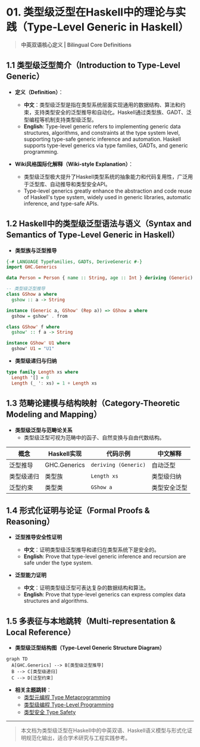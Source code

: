 # 01. 类型级泛型在Haskell中的理论与实践（Type-Level Generic in Haskell）

> **中英双语核心定义 | Bilingual Core Definitions**

## 1.1 类型级泛型简介（Introduction to Type-Level Generic）

- **定义（Definition）**：
  - **中文**：类型级泛型是指在类型系统层面实现通用的数据结构、算法和约束，支持类型安全的泛型推导和自动化。Haskell通过类型族、GADT、泛型编程等机制支持类型级泛型。
  - **English**: Type-level generic refers to implementing generic data structures, algorithms, and constraints at the type system level, supporting type-safe generic inference and automation. Haskell supports type-level generics via type families, GADTs, and generic programming.

- **Wiki风格国际化解释（Wiki-style Explanation）**：
  - 类型级泛型极大提升了Haskell类型系统的抽象能力和代码复用性，广泛用于泛型库、自动推导和类型安全API。
  - Type-level generics greatly enhance the abstraction and code reuse of Haskell's type system, widely used in generic libraries, automatic inference, and type-safe APIs.

## 1.2 Haskell中的类型级泛型语法与语义（Syntax and Semantics of Type-Level Generic in Haskell）

- **类型族与泛型推导**

```haskell
{-# LANGUAGE TypeFamilies, GADTs, DeriveGeneric #-}
import GHC.Generics

data Person = Person { name :: String, age :: Int } deriving (Generic)

-- 类型级泛型推导
class GShow a where
  gshow :: a -> String

instance (Generic a, GShow' (Rep a)) => GShow a where
  gshow = gshow' . from

class GShow' f where
  gshow' :: f a -> String

instance GShow' U1 where
  gshow' U1 = "U1"
```

- **类型级递归与归纳**

```haskell
type family Length xs where
  Length '[] = 0
  Length (_ ': xs) = 1 + Length xs
```

## 1.3 范畴论建模与结构映射（Category-Theoretic Modeling and Mapping）

- **类型级泛型与范畴论关系**
  - 类型级泛型可视为范畴中的函子、自然变换与自由代数结构。

| 概念 | Haskell实现 | 代码示例 | 中文解释 |
|------|-------------|----------|----------|
| 泛型推导 | GHC.Generics | `deriving (Generic)` | 自动泛型 |
| 类型级递归 | 类型族 | `Length xs` | 类型级归纳 |
| 泛型约束 | 类型类 | `GShow a` | 类型安全泛型 |

## 1.4 形式化证明与论证（Formal Proofs & Reasoning）

- **泛型推导安全性证明**
  - **中文**：证明类型级泛型推导和递归在类型系统下是安全的。
  - **English**: Prove that type-level generic inference and recursion are safe under the type system.

- **泛型能力证明**
  - **中文**：证明类型级泛型可表达复杂的数据结构和算法。
  - **English**: Prove that type-level generics can express complex data structures and algorithms.

## 1.5 多表征与本地跳转（Multi-representation & Local Reference）

- **类型级泛型结构图（Type-Level Generic Structure Diagram）**

```mermaid
graph TD
  A[GHC.Generics] --> B[类型级泛型推导]
  B --> C[类型级递归]
  C --> D[泛型约束]
```

- **相关主题跳转**：
  - [类型元编程 Type Metaprogramming](../18-Type-Metaprogramming/01-Type-Metaprogramming-in-Haskell.md)
  - [类型级编程 Type-Level Programming](../12-Type-Level-Programming/01-Type-Level-Programming-in-Haskell.md)
  - [类型安全 Type Safety](../14-Type-Safety/01-Type-Safety-in-Haskell.md)

---

> 本文档为类型级泛型在Haskell中的中英双语、Haskell语义模型与形式化证明规范化输出，适合学术研究与工程实践参考。
